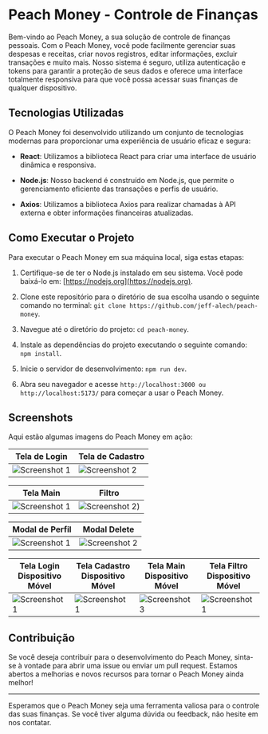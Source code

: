 # Peach Money - Controle de Finanças

Bem-vindo ao Peach Money, a sua solução de controle de finanças pessoais. Com o Peach Money, você pode facilmente gerenciar suas despesas e receitas, criar novos registros, editar informações, excluir transações e muito mais. Nosso sistema é seguro, utiliza autenticação e tokens para garantir a proteção de seus dados e oferece uma interface totalmente responsiva para que você possa acessar suas finanças de qualquer dispositivo.

## Tecnologias Utilizadas

O Peach Money foi desenvolvido utilizando um conjunto de tecnologias modernas para proporcionar uma experiência de usuário eficaz e segura:

- **React**: Utilizamos a biblioteca React para criar uma interface de usuário dinâmica e responsiva.

- **Node.js**: Nosso backend é construído em Node.js, que permite o gerenciamento eficiente das transações e perfis de usuário.

- **Axios**: Utilizamos a biblioteca Axios para realizar chamadas à API externa e obter informações financeiras atualizadas.

## Como Executar o Projeto

Para executar o Peach Money em sua máquina local, siga estas etapas:

1. Certifique-se de ter o Node.js instalado em seu sistema. Você pode baixá-lo em: [https://nodejs.org](https://nodejs.org).

2. Clone este repositório para o diretório de sua escolha usando o seguinte comando no terminal: `git clone https://github.com/jeff-alech/peach-money`.

3. Navegue até o diretório do projeto: `cd peach-money`.

4. Instale as dependências do projeto executando o seguinte comando: `npm install`.

5. Inicie o servidor de desenvolvimento: `npm run dev`.

6. Abra seu navegador e acesse `http://localhost:3000 ou http://localhost:5173/` para começar a usar o Peach Money.

## Screenshots

Aqui estão algumas imagens do Peach Money em ação:

| Tela de Login | Tela de Cadastro|
|--------------|--------------|
| ![Screenshot 1](https://i.imgur.com/ePmY33R.png) | ![Screenshot 2](https://i.imgur.com/3WExg6W.png) |

| Tela Main | Filtro |
|--------------|--------------|
| ![Screenshot 1](https://i.imgur.com/PR951Q3.png) | ![Screenshot 2](https://i.imgur.com/mc0y1Ho.png)) |

| Modal de Perfil | Modal Delete |
|--------------|--------------|
| ![Screenshot 1](https://i.imgur.com/OlOtqDx.png) | ![Screenshot 2](https://i.imgur.com/8GvVYWe.png) |

| Tela Login Dispositivo Móvel | Tela Cadastro Dispositivo Móvel |Tela Main Dispositivo Móvel | Tela Filtro Dispositivo Móvel |
|--------------|--------------|--------------|--------------|
| ![Screenshot 1](https://i.imgur.com/TSrDPXx.png) | ![Screenshot 1](https://i.imgur.com/WAnnsy2.png) |![Screenshot 3](https://i.imgur.com/PayQuJq.png) | ![Screenshot 1](https://i.imgur.com/Qq5kwzh.png) |

## Contribuição

Se você deseja contribuir para o desenvolvimento do Peach Money, sinta-se à vontade para abrir uma issue ou enviar um pull request. Estamos abertos a melhorias e novos recursos para tornar o Peach Money ainda melhor!

---

Esperamos que o Peach Money seja uma ferramenta valiosa para o controle das suas finanças. Se você tiver alguma dúvida ou feedback, não hesite em nos contatar.
